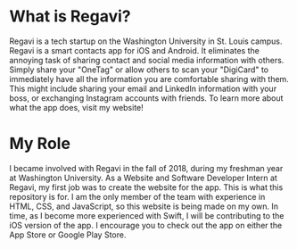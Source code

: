 # What is Regavi?
Regavi is a tech startup on the Washington University in St. Louis campus. Regavi is a smart contacts app for iOS and Android. It eliminates  the annoying task of sharing contact and social media information with others. Simply share your "OneTag" or allow others to scan your "DigiCard" to immediately have all the information you are comfortable sharing with them. This might include sharing your email and LinkedIn information with your boss, or exchanging Instagram accounts with friends. To learn more about what the app does, visit my website!

# My Role
I became involved with Regavi in the fall of 2018, during my freshman year at Washington University. As a Website and Software Developer Intern at Regavi, my first job was to create the website for the app. This is what this repository is for. I am the only member of the team with experience in HTML, CSS, and JavaScript, so this website is being made on my own. In time, as I become more experienced with Swift, I will be contributing to the iOS version of the app. I encourage you to check out the app on either the App Store or Google Play Store. 
